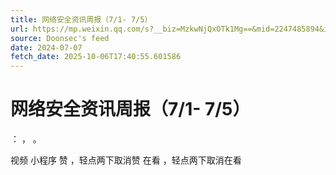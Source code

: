 ```yaml
---
title: 网络安全资讯周报（7/1- 7/5）
url: https://mp.weixin.qq.com/s?__biz=MzkwNjQxOTk1Mg==&mid=2247485894&idx=1&sn=99ab147500360eb257d5c163fdf8af00
source: Doonsec's feed
date: 2024-07-07
fetch_date: 2025-10-06T17:40:55.601586
---
```


# 网络安全资讯周报（7/1- 7/5）

：
，
。

视频
小程序
赞
，轻点两下取消赞
在看
，轻点两下取消在看